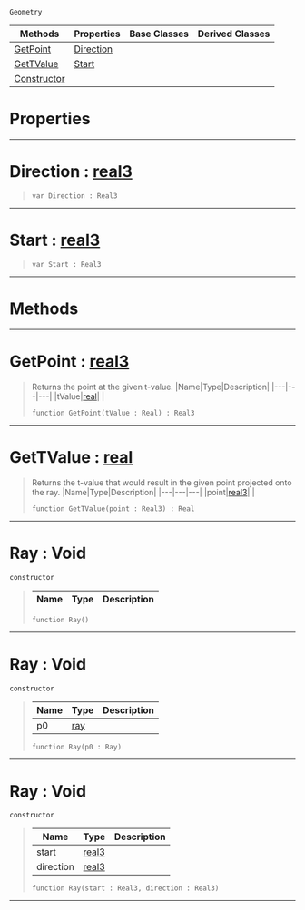  `Geometry`

|Methods|Properties|Base Classes|Derived Classes|
|---|---|---|---|
|[GetPoint](ray.md#getpoint-zilch-engine-doc)|[Direction](ray.md#direction-zilch-engine-do)| | |
|[GetTValue](ray.md#gettvalue-zilch-engine-do)|[Start](ray.md#start-zilch-engine-docume)| | |
|[Constructor](ray.md#ray-void)| | | |


 #  Properties


---  
 #  Direction : [real3](../nada_base_types/real3.md)

> 
> ```TS:Nada
> var Direction : Real3


---  
 #  Start : [real3](../nada_base_types/real3.md)

> 
> ```TS:Nada
> var Start : Real3


---  
 #  Methods


---  
 #  GetPoint : [real3](../nada_base_types/real3.md)

> Returns the point at the given t-value.
> |Name|Type|Description|
> |---|---|---|
> |tValue|[real](../nada_base_types/real.md)| |
> ```TS:Nada
> function GetPoint(tValue : Real) : Real3
> ``` 


---  
 #  GetTValue : [real](../nada_base_types/real.md)

> Returns the t-value that would result in the given point projected onto the ray.
> |Name|Type|Description|
> |---|---|---|
> |point|[real3](../nada_base_types/real3.md)| |
> ```TS:Nada
> function GetTValue(point : Real3) : Real
> ``` 


---  
 #  Ray : Void

 `constructor`

> 
> |Name|Type|Description|
> |---|---|---|
> ```TS:Nada
> function Ray()
> ``` 


---  
 #  Ray : Void

 `constructor`

> 
> |Name|Type|Description|
> |---|---|---|
> |p0|[ray](ray.md)| |
> ```TS:Nada
> function Ray(p0 : Ray)
> ``` 


---  
 #  Ray : Void

 `constructor`

> 
> |Name|Type|Description|
> |---|---|---|
> |start|[real3](../nada_base_types/real3.md)| |
> |direction|[real3](../nada_base_types/real3.md)| |
> ```TS:Nada
> function Ray(start : Real3, direction : Real3)
> ``` 


---  
 

 